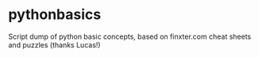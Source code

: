 # pythonbasics
Script dump of python basic concepts, based on finxter.com cheat sheets and puzzles (thanks Lucas!)
